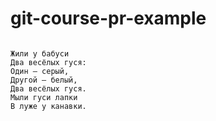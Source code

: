 # git-course-pr-example

```

Жили у бабуси  
Два весёлых гуся:  
Один — серый,  
Другой — белый,  
Два весёлых гуся.
Мыли гуси лапки
В луже у канавки.  

```